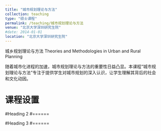 ```yaml
---
title: "城市规划理论与方法"
collection: teaching
type: "硕士课程"
permalink: /teaching/城市规划理论与方法
venue: "北京大学深圳研究生院"
#date: 2014-01-01
location: "北京大学深圳研究生院"
---
```


城乡规划理论与方法 Theories and Methodologies in Urban and Rural Planning

随着城市化进程的加速，城市规划理论与方法的重要性日益凸显。本课程“城市规划理论与方法”专注于提供学生对城市规划的深入认识，让学生理解其背后的社会和文化动因。


课程设置
======

#Heading 2
#======

#Heading 3
#======
